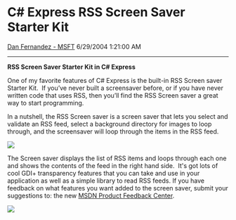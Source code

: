 <div id="page">

# C\# Express RSS Screen Saver Starter Kit

[Dan Fernandez -
MSFT](https://social.msdn.microsoft.com/profile/Dan%20Fernandez%20-%20MSFT)
6/29/2004 1:21:00 AM

-----

<div id="content">

**RSS Screen Saver Starter Kit in C\# Express**

One of my favorite features of C\# Express is the built-in RSS Screen
saver Starter Kit.  If you’ve never built a screensaver before, or if
you have never written code that uses RSS, then you’ll find the RSS
Screen saver a great way to start programming.

In a nutshell, the RSS Screen saver is a screen saver that lets you
select and validate an RSS feed, select a background directory for
images to loop through, and the screensaver will loop through the items
in the RSS feed.

![](http://www.danfernandez.com/view/view.aspx?ID=34)

The Screen saver displays the list of RSS items and loops through each
one and shows the contents of the feed in the right hand side.  It's got
lots of cool GDI+ transparency features that you can take and use in
your application as well as a simple library to read RSS feeds. If you
have feedback on what features you want added to the screen saver,
submit your suggestions to: the new [MSDN Product Feedback
Center](http://labs.msdn.microsoft.com/productfeedback/Default.aspx).

![](http://www.danfernandez.com/view/view.aspx?ID=33)

</div>

</div>
